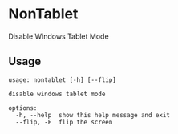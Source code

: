 # NonTablet

Disable Windows Tablet Mode

## Usage

```batch
usage: nontablet [-h] [--flip]

disable windows tablet mode

options:
  -h, --help  show this help message and exit
  --flip, -F  flip the screen
```
